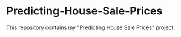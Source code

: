 # Predicting-House-Sale-Prices
This repository contains my "Predicting House Sale Prices" project. 
